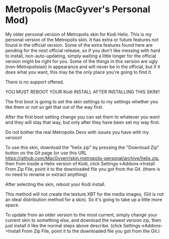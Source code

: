 Metropolis (MacGyver's Personal Mod)
==========

My older personal version of Metropolis skin for Kodi Helix.
This is my personal version of the Metropolis skin.  It has extra or future features not found in the official version.  Some of the extra features found here are pending for the next official release, so if you don't like messing with hard to install, non-auto-updating, simply waiting a little longer for the official version might be right for you.
Some of the things in this version are ugly (non-Metropolisian) in appearance and will never be in the official, but if it does what you want, this may be the only place you're going to find it. 

There is no support offered.

YOU MUST REBOOT YOUR Kodi INSTALL AFTER INSTALLING THIS SKIN!!

The first boot is going to set the skin settings to my settings whether you like them or not so get that out of the way first.

After the first boot setting change you can set them to whatever you want and they will stay that way, 
but only after they have been set my way first.

Do not bother the real Metropolis Devs with issues you have with my version!

To use this skin, download the "helix.zip" by pressing the "Download Zip" button on the Git page (or use this URL https://github.com/MacGyverr/skin.metropolis-personal/archive/helix.zip, then from inside a Helix version of Kodi, click Settings->Addons->Install From Zip File, point it to the downloaded file you got from the Git.  (there is no need to rename or extract anything)

After selecting the skin, reboot your Kodi install.

This method will not create the texture.XBT for the media images, (Git is not an ideal distribution method for a skin).  So it's going to take up a little more space.


To update from an older version to the most current, simply change your current skin to something else, and download the newest version zip, then just install it like the normal steps above describe.  (click Settings->Addons->Install From Zip File, point it to the downloaded file you got from the Git.)
